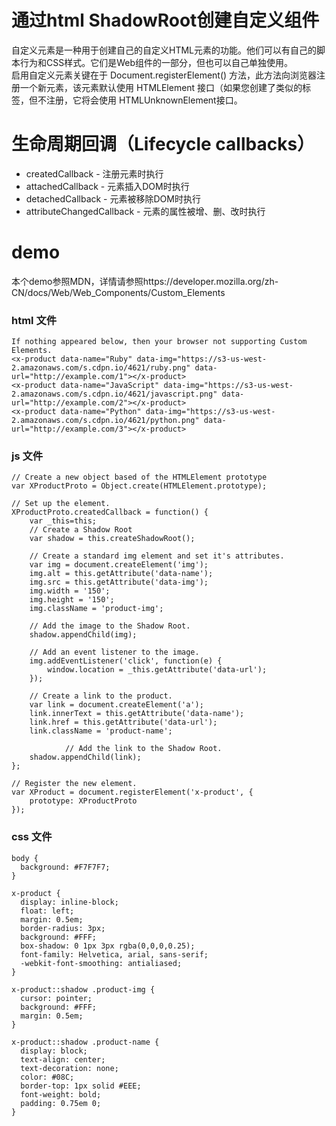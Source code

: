 # 通过html ShadowRoot创建自定义组件
自定义元素是一种用于创建自己的自定义HTML元素的功能。他们可以有自己的脚本行为和CSS样式。它们是Web组件的一部分，但也可以自己单独使用。<br>
启用自定义元素关键在于 Document.registerElement() 方法，此方法向浏览器注册一个新元素，该元素默认使用 HTMLElement 接口（如果您创建了类似<mytag>的标签，但不注册，它将会使用 HTMLUnknownElement接口。

# 生命周期回调（Lifecycle callbacks）
* createdCallback - 注册元素时执行
* attachedCallback - 元素插入DOM时执行
* detachedCallback - 元素被移除DOM时执行
* attributeChangedCallback - 元素的属性被增、删、改时执行
# demo
本个demo参照MDN，详情请参照https://developer.mozilla.org/zh-CN/docs/Web/Web_Components/Custom_Elements
### html 文件
```
If nothing appeared below, then your browser not supporting Custom Elements.
<x-product data-name="Ruby" data-img="https://s3-us-west-2.amazonaws.com/s.cdpn.io/4621/ruby.png" data-url="http://example.com/1"></x-product>
<x-product data-name="JavaScript" data-img="https://s3-us-west-2.amazonaws.com/s.cdpn.io/4621/javascript.png" data-url="http://example.com/2"></x-product>
<x-product data-name="Python" data-img="https://s3-us-west-2.amazonaws.com/s.cdpn.io/4621/python.png" data-url="http://example.com/3"></x-product>
```
### js 文件
```
// Create a new object based of the HTMLElement prototype
var XProductProto = Object.create(HTMLElement.prototype);

// Set up the element.
XProductProto.createdCallback = function() {
    var _this=this;
    // Create a Shadow Root
    var shadow = this.createShadowRoot();

    // Create a standard img element and set it's attributes.
    var img = document.createElement('img');
    img.alt = this.getAttribute('data-name');
    img.src = this.getAttribute('data-img');
    img.width = '150';
    img.height = '150';
    img.className = 'product-img';

    // Add the image to the Shadow Root.
    shadow.appendChild(img);

    // Add an event listener to the image.
    img.addEventListener('click', function(e) {
        window.location = _this.getAttribute('data-url');
    });

    // Create a link to the product.
    var link = document.createElement('a');
    link.innerText = this.getAttribute('data-name');
    link.href = this.getAttribute('data-url');
    link.className = 'product-name';

            // Add the link to the Shadow Root.
    shadow.appendChild(link);
};

// Register the new element.
var XProduct = document.registerElement('x-product', {
    prototype: XProductProto
});
```

### css 文件
```
body {
  background: #F7F7F7;
}

x-product {
  display: inline-block;
  float: left;
  margin: 0.5em;
  border-radius: 3px;
  background: #FFF;
  box-shadow: 0 1px 3px rgba(0,0,0,0.25);
  font-family: Helvetica, arial, sans-serif;
  -webkit-font-smoothing: antialiased;
}

x-product::shadow .product-img {
  cursor: pointer;
  background: #FFF;
  margin: 0.5em;
}

x-product::shadow .product-name {
  display: block;
  text-align: center;
  text-decoration: none;
  color: #08C;
  border-top: 1px solid #EEE;
  font-weight: bold;
  padding: 0.75em 0;
}
```